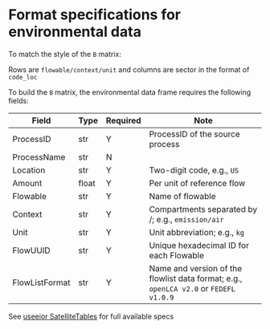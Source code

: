 # Format specifications for environmental data

To match the style of the `B` matrix:

Rows are `flowable/context/unit` and columns are sector in the format of `code_loc`

To build the `B` matrix, the environmental data frame requires the following fields:

 Field | Type | Required |  Note |
----------- |  ---- | ---------| -----  |
ProcessID | str | Y | ProcessID of the source process
ProcessName | str | N |
Location | str | Y | Two-digit code, e.g., `US`
Amount | float | Y | Per unit of reference flow
Flowable | str | Y | Name of flowable
Context | str | Y | Compartments separated by /; e.g., `emission/air`
Unit | str | Y | Unit abbreviation; e.g., `kg`
FlowUUID | str| Y | Unique hexadecimal ID for each Flowable
FlowListFormat | str | Y | Name and version of the flowlist data format; e.g., `openLCA v2.0` or `FEDEFL v1.0.9`


See [useeior SatelliteTables](https://github.com/USEPA/useeior/blob/master/format_specs/Model.md#satellitetables) for full available specs

